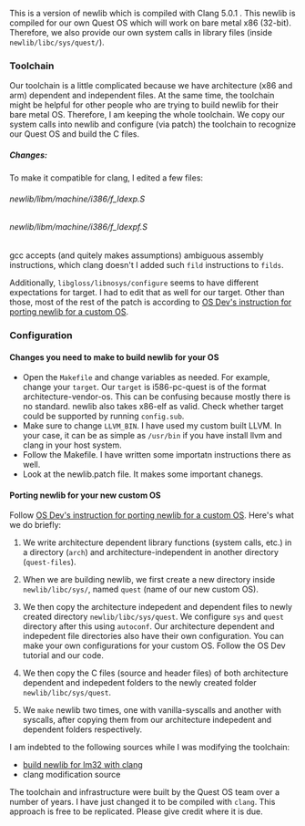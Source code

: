 This is a version of newlib which is compiled with Clang 5.0.1 . This newlib is  compiled for our own Quest OS which will work on bare metal x86 (32-bit). Therefore, we also provide our own system calls in library files (inside `newlib/libc/sys/quest/`).

### Toolchain
Our toolchain is a little complicated because we have architecture (x86 and arm) dependent and independent files. At the same time, the toolchain might be helpful for other people who are trying to build newlib for their bare metal OS. Therefore, I am keeping the whole toolchain. We copy our system calls into newlib and configure (via patch) the toolchain to recognize our Quest OS and build the C files.

##### Changes:
To make it compatible for clang, I edited a few files:

###### newlib/libm/machine/i386/f_ldexp.S
###### newlib/libm/machine/i386/f_ldexpf.S
gcc accepts (and quitely makes assumptions) ambiguous assembly instructions, which clang doesn't I added such `fild` instructions to `filds`.

Additionally, `libgloss/libnosys/configure` seems to have different expectations for target. I had to edit that as well for our target. Other than those, most of the rest of the patch is according to [OS Dev's instruction for porting newlib for a custom OS](https://wiki.osdev.org/Porting_Newlib).

### Configuration

#### Changes you need to make to build newlib for your OS

- Open the `Makefile` and change variables as needed. For example, change your `target`. Our `target` is i586-pc-quest is of the format architecture-vendor-os. This can be confusing because mostly there is no standard. newlib also takes x86-elf as valid. Check whether target could be supported by running `config.sub`.
- Make sure to change `LLVM_BIN`. I have used my custom built LLVM. In your case, it can be as simple as `/usr/bin` if you have install llvm and clang in your host system.
- Follow the Makefile. I have written some importatn instructions there as well.
- Look at the newlib.patch file. It makes some important chanegs.

#### Porting newlib for your new custom OS
Follow [OS Dev's instruction for porting newlib for a custom OS](https://wiki.osdev.org/Porting_Newlib). Here's what we do briefly:

1. We write architecture dependent library functions (system calls, etc.) in a directory (`arch`) and architecture-independent in another directory (`quest-files`). 

2. When we are building newlib, we first create a new directory inside `newlib/libc/sys/`, named `quest` (name of our new custom OS).

3. We then copy the architecture indepedent and dependent files to newly created directory `newlib/libc/sys/quest`. We configure `sys` and `quest` directory after this using `autoconf`. Our architecture dependent and indepedent file directories also have their own configuration. You can make your own configurations for your custom OS. Follow the OS Dev tutorial and our code.

4. We then copy the C files (source and header files) of both architecture dependent and indepedent folders to the newly created folder `newlib/libc/sys/quest`.

5. We `make` newlib two times, one with vanilla-syscalls and another with syscalls, after copying them from our architecture indepedent and dependent folders respectively.

I am indebted to the following sources while I was modifying the toolchain:

- [build newlib for lm32 with clang](https://github.com/jpbonn/Newlib-build-scripts/blob/master/Makefile)
- clang modification source

The toolchain and infrastructure were built by the Quest OS team over a number of years. I have just changed it to be compiled with `clang`. This approach is free to be replicated. Please give credit where it is due.